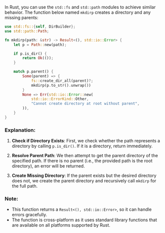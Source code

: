In Rust, you can use the `std::fs` and `std::path` modules to achieve similar behavior. The function below named `mkdirp` creates a directory and any missing parents:

```rust
use std::fs::{self, DirBuilder};
use std::path::Path;

fn mkdirp(path: &str) -> Result<(), std::io::Error> {
    let p = Path::new(path);

    if p.is_dir() {
        return Ok(());
    }

    match p.parent() {
        Some(parent) => {
            fs::create_dir_all(parent)?;
            mkdirp(p.to_str().unwrap())
        }
        None => Err(std::io::Error::new(
            std::io::ErrorKind::Other,
            "Cannot create directory at root without parent",
        )),
    }
}
```

### Explanation:

1. **Check if Directory Exists**: First, we check whether the path represents a directory by calling `p.is_dir()`. If it is a directory, return immediately.

2. **Resolve Parent Path**: We then attempt to get the parent directory of the specified path. If there is no parent (i.e., the provided path is the root directory), an error will be returned.

3. **Create Missing Directory**: If the parent exists but the desired directory does not, we create the parent directory and recursively call `mkdirp` for the full path.

### Note:
- This function returns a `Result<(), std::io::Error>`, so it can handle errors gracefully.
- The function is cross-platform as it uses standard library functions that are available on all platforms supported by Rust.
